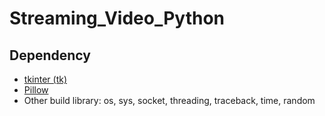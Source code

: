 # Streaming_Video_Python

## Dependency

- [tkinter (tk)](https://docs.python.org/3/library/tkinter.html)
- [Pillow](https://pillow.readthedocs.io/en/stable/)
- Other build library: os, sys, socket, threading, traceback, time, random
